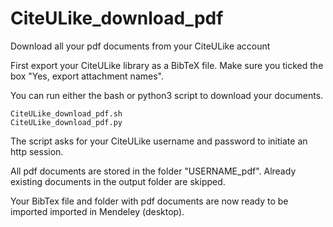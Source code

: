 # CiteULike_download_pdf

Download all your pdf documents from your CiteULike account 

First export your CiteULike library as a BibTeX file. Make sure you ticked the box "Yes, export attachment names".

You can run either the bash or python3 script to download your documents.

	CiteULike_download_pdf.sh
	CiteULike_download_pdf.py

The script asks for your CiteULike username and password to initiate an http session.

All pdf documents are stored in the folder "USERNAME_pdf". Already existing documents in the output folder are skipped.


Your BibTex file and folder with pdf documents are now ready to be imported imported in Mendeley (desktop).
